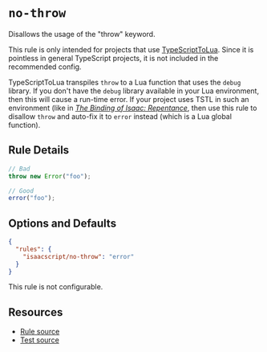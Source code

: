 # `no-throw`

Disallows the usage of the "throw" keyword.

This rule is only intended for projects that use [TypeScriptToLua](https://typescripttolua.github.io/). Since it is pointless in general TypeScript projects, it is not included in the recommended config.

TypeScriptToLua transpiles `throw` to a Lua function that uses the `debug` library. If you don't have the `debug` library available in your Lua environment, then this will cause a run-time error. If your project uses TSTL in such an environment (like in _[The Binding of Isaac: Repentance](https://store.steampowered.com/app/1426300/The_Binding_of_Isaac_Repentance/)_, then use this rule to disallow `throw` and auto-fix it to `error` instead (which is a Lua global function).

## Rule Details

```ts
// Bad
throw new Error("foo");

// Good
error("foo");
```

## Options and Defaults

```json
{
  "rules": {
    "isaacscript/no-throw": "error"
  }
}
```

This rule is not configurable.

## Resources

- [Rule source](../../src/rules/no-throw.ts)
- [Test source](../../tests/rules/no-throw.test.ts)
